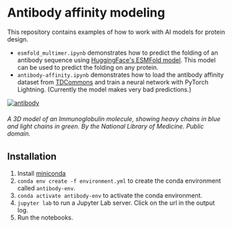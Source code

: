 # Antibody affinity modeling

This repository contains examples of how to work with AI models for protein design.

* `esmfold_multimer.ipynb` demonstrates how to predict the folding of an antibody sequence 
using [HuggingFace's ESMFold model](https://huggingface.co/facebook/esmfold_v1). This
model can be used to predict the folding on any protein.
* `antibody-affinity.ipynb` demonstrates how to load the antibody affinity dataset from
[TDCommons](https://tdcommons.ai/multi_pred_tasks/antibodyaff/) and train a 
neural network with PyTorch Lightning. (Currently the model makes very bad predictions.)

[![antibody](https://upload.wikimedia.org/wikipedia/commons/3/3b/Inmunoglobulina.png)](https://upload.wikimedia.org/wikipedia/commons/3/3b/Inmunoglobulina.png)
###### *A 3D model of an Immunoglobulin molecule, showing heavy chains in blue and light chains in green. By the National Library of Medicine. Public domain.*

## Installation

1. Install [miniconda](https://docs.anaconda.com/free/miniconda/miniconda-install/)
2. `conda env create -f environment.yml` to create the conda environment called `antibody-env`.
3. `conda activate antibody-env` to activate the conda environment.
4. `jupyter lab` to run a Jupyter Lab server. Click on the url in the output log.
5. Run the notebooks.

